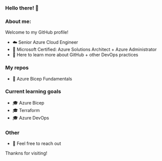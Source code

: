 ### Hello there! 👋

### About me:
Welcome to my GitHub profile! 
- ☁️ Senior Azure Cloud Engineer
- 🏅 Microsoft Certified: Azure Solutions Architect + Azure Administrator
- 🎯 Here to learn more about GitHub + other DevOps practices 

### My repos
- 🔗 Azure Bicep Fundamentals 

### Current learning goals
- 🎓 Azure Bicep
- 🎓 Terraform
- 🎓 Azure DevOps

### Other
- 📩 Feel free to reach out

Thankns for visiting!

<!--
**danzure/danzure** is a ✨ _special_ ✨ repository because its `README.md` (this file) appears on your GitHub profile.

Here are some ideas to get you started:

- 🔭 I’m currently working on ...
- 🌱 I’m currently learning ...
- 👯 I’m looking to collaborate on ...
- 🤔 I’m looking for help with ...
- 💬 Ask me about ...
- 📫 How to reach me: ...
- 😄 Pronouns: ...
- ⚡ Fun fact: ...
-->
